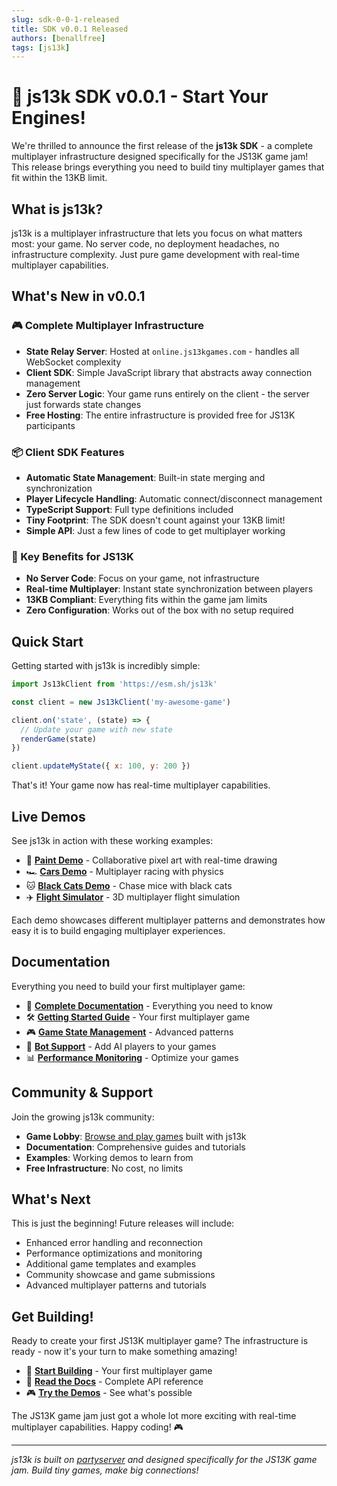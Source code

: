 ```yaml
---
slug: sdk-0-0-1-released
title: SDK v0.0.1 Released
authors: [benallfree]
tags: [js13k]
---
```


# 🚀 js13k SDK v0.0.1 - Start Your Engines!

We're thrilled to announce the first release of the **js13k SDK** - a complete multiplayer infrastructure designed specifically for the JS13K game jam! This release brings everything you need to build tiny multiplayer games that fit within the 13KB limit.

## What is js13k?

js13k is a multiplayer infrastructure that lets you focus on what matters most: your game. No server code, no deployment headaches, no infrastructure complexity. Just pure game development with real-time multiplayer capabilities.

## What's New in v0.0.1

### 🎮 Complete Multiplayer Infrastructure

- **State Relay Server**: Hosted at `online.js13kgames.com` - handles all WebSocket complexity
- **Client SDK**: Simple JavaScript library that abstracts away connection management
- **Zero Server Logic**: Your game runs entirely on the client - the server just forwards state changes
- **Free Hosting**: The entire infrastructure is provided free for JS13K participants

### 📦 Client SDK Features

- **Automatic State Management**: Built-in state merging and synchronization
- **Player Lifecycle Handling**: Automatic connect/disconnect management
- **TypeScript Support**: Full type definitions included
- **Tiny Footprint**: The SDK doesn't count against your 13KB limit!
- **Simple API**: Just a few lines of code to get multiplayer working

### 🎯 Key Benefits for JS13K

- **No Server Code**: Focus on your game, not infrastructure
- **Real-time Multiplayer**: Instant state synchronization between players
- **13KB Compliant**: Everything fits within the game jam limits
- **Zero Configuration**: Works out of the box with no setup required

## Quick Start

Getting started with js13k is incredibly simple:

```javascript
import Js13kClient from 'https://esm.sh/js13k'

const client = new Js13kClient('my-awesome-game')

client.on('state', (state) => {
  // Update your game with new state
  renderGame(state)
})

client.updateMyState({ x: 100, y: 200 })
```

That's it! Your game now has real-time multiplayer capabilities.

## Live Demos

See js13k in action with these working examples:

- 🎨 **[Paint Demo](/lobby/paint)** - Collaborative pixel art with real-time drawing
- 🏎️ **[Cars Demo](/lobby/cars)** - Multiplayer racing with physics
- 🐱 **[Black Cats Demo](/lobby/cats)** - Chase mice with black cats
- ✈️ **[Flight Simulator](/lobby/flight)** - 3D multiplayer flight simulation

Each demo showcases different multiplayer patterns and demonstrates how easy it is to build engaging multiplayer experiences.

## Documentation

Everything you need to build your first multiplayer game:

- 📖 **[Complete Documentation](/docs/intro)** - Everything you need to know
- 🛠️ **[Getting Started Guide](/docs/getting-started)** - Your first multiplayer game
- 🎮 **[Game State Management](/docs/tutorials/game-state)** - Advanced patterns
- 🤖 **[Bot Support](/docs/bot-support)** - Add AI players to your games
- 📊 **[Performance Monitoring](/docs/tutorials/performance-monitoring)** - Optimize your games

## Community & Support

Join the growing js13k community:

- **Game Lobby**: [Browse and play games](/lobby) built with js13k
- **Documentation**: Comprehensive guides and tutorials
- **Examples**: Working demos to learn from
- **Free Infrastructure**: No cost, no limits

## What's Next

This is just the beginning! Future releases will include:

- Enhanced error handling and reconnection
- Performance optimizations and monitoring
- Additional game templates and examples
- Community showcase and game submissions
- Advanced multiplayer patterns and tutorials

## Get Building!

Ready to create your first JS13K multiplayer game? The infrastructure is ready - now it's your turn to make something amazing!

- 🚀 **[Start Building](/docs/getting-started)** - Your first multiplayer game
- 📖 **[Read the Docs](/docs/intro)** - Complete API reference
- 🎮 **[Try the Demos](/lobby)** - See what's possible

The JS13K game jam just got a whole lot more exciting with real-time multiplayer capabilities. Happy coding! 🎮

---

_js13k is built on [partyserver](https://www.npmjs.com/package/partyserver) and designed specifically for the JS13K game jam. Build tiny games, make big connections!_
